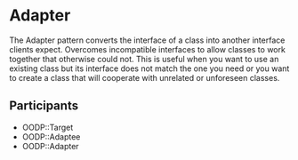 Adapter
=======
The Adapter pattern converts the interface of a class into another
interface clients expect. Overcomes incompatible interfaces to allow
classes to work together that otherwise could not. This is useful
when you want to use an existing class but its interface does not
match the one you need or you want to create a class that will
cooperate with unrelated or unforeseen classes.

Participants
------------
* OODP::Target
* OODP::Adaptee
* OODP::Adapter
